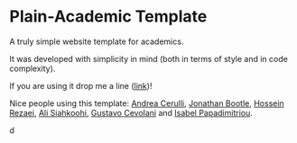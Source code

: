 # Plain-Academic Template
A truly simple website template for academics.


It was developed with simplicity in mind (both in terms of style and in code complexity).

If you are using it drop me a line ([link](https://mavroud.is))!

Nice people using this template: [Andrea Cerulli](http://andreacerulli.github.io/), [Jonathan Bootle](http://www0.cs.ucl.ac.uk/staff/J.Bootle/), [Hossein Rezaei](https://www.cs.ucf.edu/~rezaei), [Ali Siahkoohi](https://alisiahkoohi.github.io/), [Gustavo Cevolani](http://www.gustavocevolani.it/) and [Isabel Papadimitriou](https://nlp.stanford.edu/~isabelvp/).

 d
